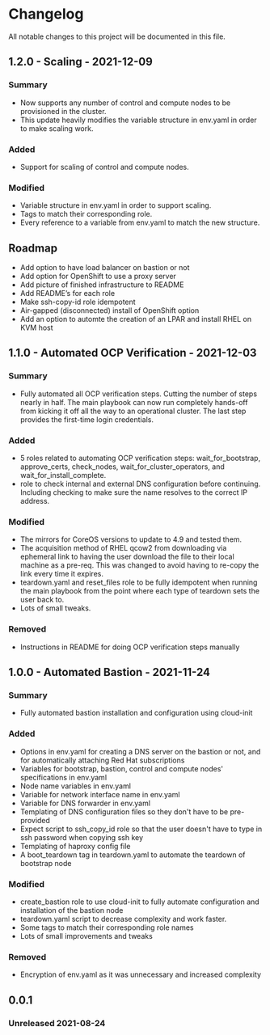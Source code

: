 # Changelog

All notable changes to this project will be documented in this file.

## 1.2.0 - Scaling - 2021-12-09
### Summary
- Now supports any number of control and compute nodes to be provisioned in the cluster.
- This update heavily modifies the variable structure in env.yaml in order to make scaling work.

### Added
- Support for scaling of control and compute nodes.

### Modified
- Variable structure in env.yaml in order to support scaling.
- Tags to match their corresponding role.
- Every reference to a variable from env.yaml to match the new structure.

## Roadmap
* Add option to have load balancer on bastion or not
* Add option for OpenShift to use a proxy server
* Add picture of finished infrastructure to README
* Add README’s for each role
* Make ssh-copy-id role idempotent
* Air-gapped (disconnected) install of OpenShift option
* Add an option to automte the creation of an LPAR and install RHEL on KVM host

## 1.1.0 - Automated OCP Verification - 2021-12-03

### Summary
- Fully automated all OCP verification steps. Cutting the number of steps nearly in half. The main playbook can now run completely hands-off from kicking it off all the way to an operational cluster. The last step provides the first-time login credentials.

### Added
- 5 roles related to automating OCP verification steps: wait_for_bootstrap, approve_certs, check_nodes, wait_for_cluster_operators, and wait_for_install_complete.
- role to check internal and external DNS configuration before continuing. Including checking to make sure the name resolves to the correct IP address.
### Modified
- The mirrors for CoreOS versions to update to 4.9 and tested them.
- The acquisition method of RHEL qcow2 from downloading via ephemeral link to having the user download the file to their local machine as a pre-req. This was changed to avoid having to re-copy the link every time it expires.
- teardown.yaml and reset_files role to be fully idempotent when running the main playbook from the point where each type of teardown sets the user back to.
- Lots of small tweaks.
### Removed
- Instructions in README for doing OCP verification steps manually

## 1.0.0 - Automated Bastion - 2021-11-24

### Summary
- Fully automated bastion installation and configuration using cloud-init

### Added
- Options in env.yaml for creating a DNS server on the bastion or not, and for automatically attaching Red Hat subscriptions
- Variables for bootstrap, bastion, control and compute nodes' specifications in env.yaml
- Node name variables in env.yaml
- Variable for network interface name in env.yaml
- Variable for DNS forwarder in env.yaml
- Templating of DNS configuration files so they don't have to be pre-provided
- Expect script to ssh_copy_id role so that the user doesn't have to type in ssh password when copying ssh key
- Templating of haproxy config file
- A boot_teardown tag in teardown.yaml to automate the teardown of bootstrap node
### Modified
- create_bastion role to use cloud-init to fully automate configuration and installation of the bastion node
- teardown.yaml script to decrease complexity and work faster.
- Some tags to match their corresponding role names
- Lots of small improvements and tweaks
### Removed
- Encryption of env.yaml as it was unnecessary and increased complexity

## 0.0.1 
### Unreleased 2021-08-24
